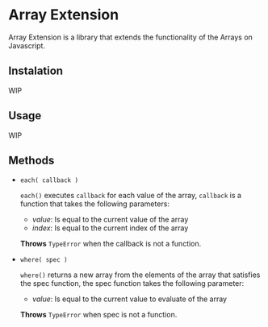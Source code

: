 # Array Extension

Array Extension is a library that extends the functionality of the Arrays on Javascript.

## Instalation

WIP

## Usage

WIP

## Methods

- `each( callback )`

  `each()` executes `callback` for each value of the array, `callback` is a function that takes the following parameters:
    - *value*: Is equal to the current value of the array
    - *index*: Is equal to the current index of the array
  
  **Throws** `TypeError` when the callback is not a function.

- `where( spec )`

  `where()` returns a new array from the elements of the array that satisfies the spec function, the spec function takes the following parameter:
    - *value*: Is equal to the current value to evaluate of the array
    
  **Throws** `TypeError` when spec is not a function.
